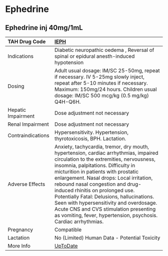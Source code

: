 # Ephedrine

## Ephedrine inj 40mg/1mL

| TAH Drug Code      | [IEPH](https://www.tahsda.org.tw/drugs/hissearch.php?drug_code=IEPH)                                                                                                                                                                                                                                                                                                                                                                                                                                                                |
|:-------------------|:------------------------------------------------------------------------------------------------------------------------------------------------------------------------------------------------------------------------------------------------------------------------------------------------------------------------------------------------------------------------------------------------------------------------------------------------------------------------------------------------------------------------------------|
| Indications        | Diabetic neuropathic oedema , Reversal of spinal or epidural anesth-induced hypotension                                                                                                                                                                                                                                                                                                                                                                                                                                             |
| Dosing             | Adult usual dosage: IM/SC 25-50mg, repeat if necessary. IV 5-25mg slowly inject, repeat after 5-10 minutes if necessary. Maximum: 150mg/24 hours. Children usual dosage: IM/SC 500 mcg/kg (0.5 mg/kg) Q4H-Q6H.                                                                                                                                                                                                                                                                                                                      |
| Hepatic Impairment | Dose adjustment not necessary                                                                                                                                                                                                                                                                                                                                                                                                                                                                                                       |
| Renal Impairment   | Dose adjustment not necessary                                                                                                                                                                                                                                                                                                                                                                                                                                                                                                       |
| Contraindications  | Hypersensitivity. Hypertension, thyrotoxicosis, BPH. Lactation.                                                                                                                                                                                                                                                                                                                                                                                                                                                                     |
| Adverse Effects    | Anxiety, tachycardia, tremor, dry mouth, hypertension, cardiac arrhythmias, impaired circulation to the extremities, nervousness, insomnia, palpitations. Difficulty in micturition in patients with prostatic enlargement. Nasal drops: Local irritation, rebound nasal congestion and drug-induced rhinitis on prolonged use. Potentially Fatal: Delusions, hallucinations. Seen with hypersensitivity and overdosage. Acute CNS and CVS stimulation presenting as vomiting, fever, hypertension, psychosis. Cardiac arrhythmias. |
| Pregnancy          | Compatible                                                                                                                                                                                                                                                                                                                                                                                                                                                                                                                          |
| Lactation          | No (Limited) Human Data - Potential Toxicity                                                                                                                                                                                                                                                                                                                                                                                                                                                                                        |
| More Info          | [UpToDate](https://www.uptodate.com/contents/ephedrine-drug-information)                                                                                                                                                                                                                                                                                                                                                                                                                                                            |

